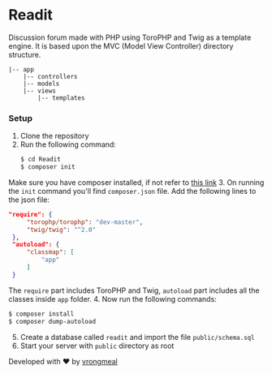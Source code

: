 # Readit

Discussion forum made with PHP using ToroPHP and Twig as a template engine. It is based upon the MVC (Model View Controller) directory structure.

```
|-- app
    |-- controllers
    |-- models
    |-- views
        |-- templates
```

### Setup

1. Clone the repository
2. Run the following command:
   ```sh
   $ cd Readit
   $ composer init
   ```
Make sure you have composer installed, if not refer to [this link](https://getcomposer.org/download/)
3. On running the `init` command you'll find `composer.json` file. Add the following lines to the json file:
   ```json
   "require": {
        "torophp/torophp": "dev-master",
        "twig/twig": "^2.0"
    },
    "autoload": {
        "classmap": [
            "app"
        ]
    }
   ```
The `require` part includes ToroPHP and Twig, `autoload` part includes all the classes inside `app` folder.
4. Now run the following commands:
   ```sh
   $ composer install
   $ composer dump-autoload
   ```
5. Create a database called `readit` and import the file `public/schema.sql`
6. Start your server with `public` directory as root

Developed with ❤️ by [vrongmeal](https://github.com/vrongmeal)
